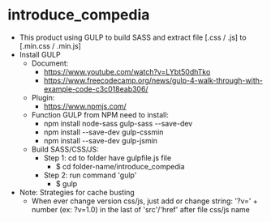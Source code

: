 # introduce_compedia
- This product using GULP to build SASS and extract file [.css / .js] to [.min.css / .min.js]
- Install GULP
    + Document:
        * https://www.youtube.com/watch?v=LYbt50dhTko
        * https://www.freecodecamp.org/news/gulp-4-walk-through-with-example-code-c3c018eab306/
    + Plugin:
        * https://www.npmjs.com/
    + Function GULP from NPM need to install:
        * npm install node-sass gulp-sass --save-dev
        * npm install --save-dev gulp-cssmin
        * npm install --save-dev gulp-jsmin
    + Build SASS/CSS/JS:
        * Step 1: cd to folder have gulpfile.js file
            - $ cd folder-name/introduce_compedia
        * Step 2: run command 'gulp'
            - $ gulp
- Note:
    Strategies for cache busting
    + When ever change version css/js, just add or change string: '?v=' + number (ex: ?v=1.0) 
    in the last of 'src'/'href' after file css/js name